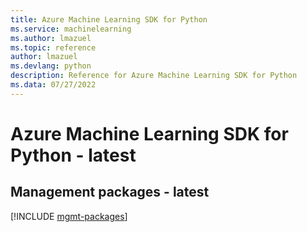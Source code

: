 ```yaml
---
title: Azure Machine Learning SDK for Python
ms.service: machinelearning
ms.author: lmazuel
ms.topic: reference
author: lmazuel
ms.devlang: python
description: Reference for Azure Machine Learning SDK for Python
ms.data: 07/27/2022
---
```

# Azure Machine Learning SDK for Python - latest

## Management packages - latest
[!INCLUDE [mgmt-packages](machine-learning-mgmt-index.md)]
